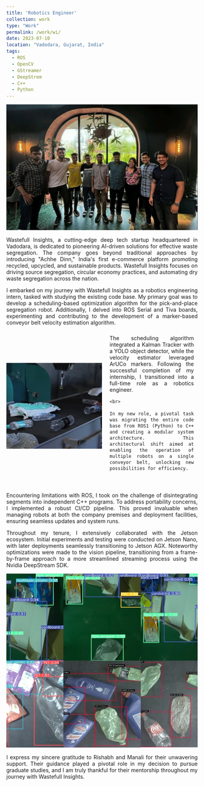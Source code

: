 ```yaml
---
title: 'Robotics Engineer'
collection: work
type: "Work"
permalink: /work/wi/
date: 2023-07-10
location: "Vadodara, Gujarat, India"
tags:
  - ROS
  - OpenCV
  - GStreamer
  - DeepStrem
  - C++
  - Python
---
```


<p style="text-align: center">
<img src="/images/work/wi/me.jpeg"></p>

<p style="text-align: justify">
Wastefull Insights, a cutting-edge deep tech startup headquartered in Vadodara, is dedicated to pioneering AI-driven solutions for effective waste segregation. The company goes beyond traditional approaches by introducing "Achhe Dinn," India's first e-commerce platform promoting recycled, upcycled, and sustainable products. Wastefull Insights focuses on driving source segregation, circular economy practices, and automating dry waste segregation across the nation. </p>

<p style="text-align: justify">
I embarked on my journey with Wastefull Insights as a robotics engineering intern, tasked with studying the existing code base. My primary goal was to develop a scheduling-based optimization algorithm for the pick-and-place segregation robot. Additionally, I delved into ROS Serial and Tiva boards, experimenting and contributing to the development of a marker-based conveyor belt velocity estimation algorithm. </p>

<div style="display: flex; align-items: center;">
  <img src="/images/work/wi/robot.png" style="margin-right: 10px; max-width: 50%; height: auto;"> 
  <div style="padding: 10px; text-align: justify">
    The scheduling algorithm integrated a Kalman Tracker with a YOLO object detector, while the velocity estimator leveraged ArUCo markers. Following the successful completion of my internship, I transitioned into a full-time role as a robotics engineer.
    
    <br>
    
    In my new role, a pivotal task was migrating the entire code base from ROS1 (Python) to C++ and creating a modular system architecture. This architectural shift aimed at enabling the operation of multiple robots on a single conveyor belt, unlocking new possibilities for efficiency.
  </div>
</div>

<br>

<p style="text-align: justify">
Encountering limitations with ROS, I took on the challenge of disintegrating segments into independent C++ programs. To address portability concerns, I implemented a robust CI/CD pipeline. This proved invaluable when managing robots at both the company premises and deployment facilities, ensuring seamless updates and system runs. </p>

<p style="text-align: justify">
Throughout my tenure, I extensively collaborated with the Jetson ecosystem. Initial experiments and testing were conducted on Jetson Nano, with later deployments seamlessly transitioning to Jetson AGX. Noteworthy optimizations were made to the vision pipeline, transitioning from a frame-by-frame approach to a more streamlined streaming process using the Nvidia DeepStream SDK. </p>

<p style="text-align: center">
<img src="/images/work/wi/det.png"></p>

<p style="text-align: justify">
I express my sincere gratitude to Rishabh and Manali for their unwavering support. Their guidance played a pivotal role in my decision to pursue graduate studies, and I am truly thankful for their mentorship throughout my journey with Wastefull Insights. </p>


